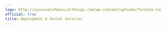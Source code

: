 ```yaml
---
logo: http://ajournalofmusicalthings.com/wp-content/uploads/Toronto-logo.png
official: true
title: Employment & Social Services
---
```

